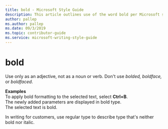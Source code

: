 ```yaml
---
title: bold - Microsoft Style Guide
description: This article outlines use of the word bold per Microsoft style guidelines, with examples.
author: pallep
ms.author: pallep
ms.date: 09/3/2019
ms.topic: contributor-guide
ms.service: microsoft-writing-style-guide
---
```


# bold

Use only as an adjective, not as a noun or verb. Don't use *bolded, boldface,* or *boldfaced*.

**Examples**  
To apply bold formatting to the selected text, select **Ctrl+B**.  
The newly added parameters are displayed in bold type.  
The selected text is bold.  

In writing for customers, use regular type to describe type that's neither bold nor italic.
